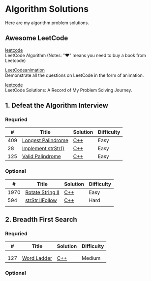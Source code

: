 # Algorithm Solutions
Here are my algorithm problem solutions.

## Awesome LeetCode  

[leetcode](https://github.com/haoel/leetcode)  
LeetCode Algorithm
(Notes: "♥" means you need to buy a book from Leetcode)  

[LeetCodeanimation](https://github.com/MisterBooo/LeetCodeAnimation)  
Demonstrate all the questions on LeetCode in the form of animation.

[leetcode](https://github.com/azl397985856/leetcode)  
LeetCode Solutions: A Record of My Problem Solving Journey.



## 1. Defeat the Algorithm Interview    

### Requried 

| #    | Title                                                        | Solution                                    | Difficulty |
| ---- | ------------------------------------------------------------ | ------------------------------------------- | ---------- |
| 409  | [Longest Palindrome](https://leetcode.com/problems/longest-palindrome/) | [C++](./LeetCode/409.LongestPalindrome.cpp) | Easy       |
| 28   | [Implement strStr()](https://leetcode.com/problems/implement-strstr/) | [C++](./LeetCode/28.ImplementstrStr().cpp)  | Easy       |
| 125  | [Valid Palindrome](https://leetcode.com/problems/valid-palindrome/) | [C++](./LeetCode/125.ValidPalindrome.cpp)   | Easy       |



### Optional

| #    | Title                                                        | Solution                                  | Difficulty |
| ---- | ------------------------------------------------------------ | ----------------------------------------- | ---------- |
| 1970 | [Rotate String II](https://www.lintcode.com/problem/rotate-string-ii/description?_from=ladder&&fromId=1/) | [C++](./LintCode/1790.RotateStringII.cpp) | Easy       |
| 594  | [strStr IIFollow](https://www.lintcode.com/problem/strstr-ii/description) | [C++](./LintCode/594.strStrII.cpp)        | Hard       |
|      |                                                              |                                           |            |



## 2. Breadth First Search	

### Requried 

| #    | Title                                                     | Solution                             | Difficulty |
| ---- | --------------------------------------------------------- | ------------------------------------ | ---------- |
|      |                                                           |                                      |            |
|      |                                                           |                                      |            |
| 127  | [Word Ladder](https://leetcode.com/problems/word-ladder/) | [C++](./LeetCode/127.WordLadder.cpp) | Medium     |

### Optional

